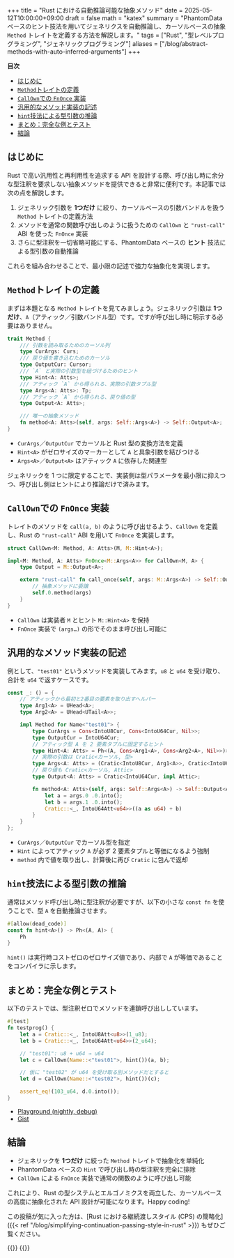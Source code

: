 +++
title = "Rust における自動推論可能な抽象メソッド"
date = 2025-05-12T10:00:00+09:00
draft = false
math = "katex"
summary = "PhantomData ベースのヒント技法を用いてジェネリクスを自動推論し、カーソルベースの抽象 `Method` トレイトを定義する方法を解説します。"
tags = ["Rust", "型レベルプログラミング", "ジェネリックプログラミング"]
aliases = ["/blog/abstract-methods-with-auto-inferred-arguments"]
+++

**目次**

- [はじめに](#はじめに)
- [`Method`トレイトの定義](#methodトレイトの定義)
- [`CallOwn`での `FnOnce` 実装](#callownでの-fnonce-実装)
- [汎用的なメソッド実装の記述](#汎用的なメソッド実装の記述)
- [`hint`技法による型引数の推論](#hint技法による型引数の推論)
- [まとめ：完全な例とテスト](#まとめ完全な例とテスト)
- [結論](#結論)

## はじめに

Rust で高い汎用性と再利用性を追求する API を設計する際、呼び出し時に余分な型注釈を要求しない抽象メソッドを提供できると非常に便利です。本記事では次の点を解説します。

1. ジェネリック引数を **1つだけ** に絞り、カーソルベースの引数バンドルを扱う `Method` トレイトの定義方法  
2. メソッドを通常の関数呼び出しのように扱うための `CallOwn` と `"rust-call"` ABI を使った `FnOnce` 実装  
3. さらに型注釈を一切省略可能にする、PhantomData ベースの **ヒント** 技法による型引数の自動推論  

これらを組み合わせることで、最小限の記述で強力な抽象化を実現します。

## `Method`トレイトの定義

まずは本題となる `Method` トレイトを見てみましょう。ジェネリック引数は **1つだけ**、`A`（アティック／引数バンドル型）です。ですが呼び出し時に明示する必要はありません。

```rust
trait Method {
    /// 引数を読み取るためのカーソル列
    type CurArgs: Curs;
    /// 戻り値を書き込むためのカーソル
    type OutputCur: Cursor;
    /// `A` と実際の引数型を紐づけるためのヒント
    type Hint<A: Atts>;
    /// アティック `A` から得られる、実際の引数タプル型
    type Args<A: Atts>: Tp;
    /// アティック `A` から得られる、戻り値の型
    type Output<A: Atts>;

    /// 唯一の抽象メソッド
    fn method<A: Atts>(self, args: Self::Args<A>) -> Self::Output<A>;
}
````

* `CurArgs`／`OutputCur` でカーソルと Rust 型の変換方法を定義
* `Hint<A>` がゼロサイズのマーカーとして `A` と具象引数を結びつける
* `Args<A>`／`Output<A>` はアティック `A` に依存した関連型

ジェネリックを 1 つに限定することで、実装側は型パラメータを最小限に抑えつつ、呼び出し側はヒントにより推論だけで済みます。

## `CallOwn`での `FnOnce` 実装

トレイトのメソッドを `call(a, b)` のように呼び出せるよう、`CallOwn` を定義し、Rust の `"rust-call"` ABI を用いて `FnOnce` を実装します。

```rust
struct CallOwn<M: Method, A: Atts>(M, M::Hint<A>);

impl<M: Method, A: Atts> FnOnce<M::Args<A>> for CallOwn<M, A> {
    type Output = M::Output<A>;

    extern "rust-call" fn call_once(self, args: M::Args<A>) -> Self::Output {
        // 抽象メソッドに委譲
        self.0.method(args)
    }
}
```

* `CallOwn` は実装者 `M` とヒント `M::Hint<A>` を保持
* `FnOnce` 実装で `(args…)` の形でそのまま呼び出し可能に

## 汎用的なメソッド実装の記述

例として、`"test01"` というメソッドを実装してみます。`u8` と `u64` を受け取り、合計を `u64` で返すケースです。

```rust
const _: () = {
    // アティックから最初と2番目の要素を取り出すヘルパー
    type Arg1<A> = UHead<A>;
    type Arg2<A> = UHead<UTail<A>>;

    impl Method for Name<"test01"> {
        type CurArgs = Cons<IntoU8Cur, Cons<IntoU64Cur, Nil>>;
        type OutputCur = IntoU64Cur;
        // アティック型 A を 2 要素タプルに固定するヒント
        type Hint<A: Atts> = Ph<(A, Cons<Arg1<A>, Cons<Arg2<A>, Nil>>)>;
        // 実際の引数は Cratic<カーソル, 型>
        type Args<A: Atts> = (Cratic<IntoU8Cur, Arg1<A>>, Cratic<IntoU64Cur, Arg2<A>>);
        // 戻り値も Cratic<カーソル, Attic>
        type Output<A: Atts> = Cratic<IntoU64Cur, impl Attic>;

        fn method<A: Atts>(self, args: Self::Args<A>) -> Self::Output<A> {
            let a = args.0 .0.into();
            let b = args.1 .0.into();
            Cratic::<_, IntoU64Att<u64>>((a as u64) + b)
        }
    }
};
```

* `CurArgs`／`OutputCur` でカーソル型を指定
* `Hint` によってアティック `A` が必ず 2 要素タプルと等価になるよう強制
* `method` 内で値を取り出し、計算後に再び `Cratic` に包んで返却

## `hint`技法による型引数の推論

通常はメソッド呼び出し時に型注釈が必要ですが、以下の小さな `const fn` を使うことで、型 `A` を自動推論させます。

```rust
#[allow(dead_code)]
const fn hint<A>() -> Ph<(A, A)> {
    Ph
}
```

`hint()` は実行時コストゼロのゼロサイズ値であり、内部で `A` が等価であることをコンパイラに示します。

## まとめ：完全な例とテスト

以下のテストでは、型注釈ゼロでメソッドを連鎖呼び出ししています。

```rust
#[test]
fn testprog() {
    let a = Cratic::<_, IntoU8Att<u8>>(1_u8);
    let b = Cratic::<_, IntoU64Att<u64>>(2_u64);

    // "test01": u8 + u64 → u64
    let c = CallOwn(Name::<"test01">, hint())(a, b);

    // 仮に "test02" が u64 を受け取る別メソッドだとすると
    let d = CallOwn(Name::<"test02">, hint())(c);

    assert_eq!(103_u64, d.0.into());
}
```

* [Playground (nightly, debug)](https://play.rust-lang.org/?version=nightly&mode=debug&edition=2021&gist=61dae45291daf09905ab47ad9d89cb47)
* [Gist](https://gist.github.com/rust-play/61dae45291daf09905ab47ad9d89cb47)

## 結論

* ジェネリックを **1つだけ** に絞った `Method` トレイトで抽象化を単純化
* PhantomData ベースの `Hint` で呼び出し時の型注釈を完全に排除
* `CallOwn` による `FnOnce` 実装で通常の関数のように呼び出し可能

これにより、Rust の型システムとエルゴノミクスを両立した、カーソルベースの高度に抽象化された API 設計が可能になります。Happy coding!

この投稿が気に入った方は、[Rust における継続渡しスタイル (CPS) の簡略化]({{< ref "/blog/simplifying-continuation-passing-style-in-rust" >}}) もぜひご覧ください。

{{<post-socials language="jp" page_content_type="blog" telegram_post_id="24" x_post_id="1894240166140620960">}}
{{<ai-translated>}}

